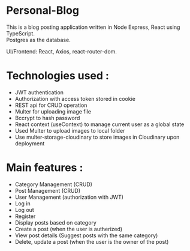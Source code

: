 # Personal-Blog
This is a blog posting application written in Node Express, React using TypeScript. </br>
Postgres as the database.

UI/Frontend: React, Axios, react-router-dom.

<h1>Technologies used :</h1> 
<ul>
  <li>JWT authentication</li> 
  <li>Authorization with access token stored in cookie</li> 
  <li>REST api for CRUD operation</li> 
  <li>Multer for uploading image file</li> 
  <li>Bccrypt to hash password</li>
  <li>React context (useContext) to manage current user as a global state</li>
  <li>Used Multer to upload images to local folder</li>
  <li>Use multer-storage-cloudinary to store images in Cloudinary upon deployment</li>
</ul>

<h1>Main features :</h1>
<ul>
  <li>Category Management (CRUD)</li>
  <li>Post Management (CRUD)</li>
  <li>User Management (authorization with JWT)</li>
  <li>Log in</li>
  <li>Log out</li>
  <li>Register</li>
  <li>Display posts based on category</li>
  <li>Create a post (when the user is autherized)</li>
  <li>View post details (Suggest posts with the same category)</li>
  <li>Delete, update a post (when the user is the owner of the post)</li>
</ul>
